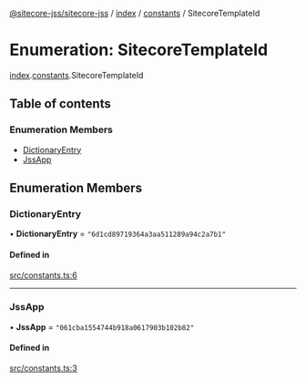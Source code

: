 [@sitecore-jss/sitecore-jss](../README.md) / [index](../modules/index.md) / [constants](../modules/index.constants.md) / SitecoreTemplateId

# Enumeration: SitecoreTemplateId

[index](../modules/index.md).[constants](../modules/index.constants.md).SitecoreTemplateId

## Table of contents

### Enumeration Members

- [DictionaryEntry](index.constants.SitecoreTemplateId.md#dictionaryentry)
- [JssApp](index.constants.SitecoreTemplateId.md#jssapp)

## Enumeration Members

### DictionaryEntry

• **DictionaryEntry** = ``"6d1cd89719364a3aa511289a94c2a7b1"``

#### Defined in

[src/constants.ts:6](https://github.com/Sitecore/jss/blob/a88930ad3/packages/sitecore-jss/src/constants.ts#L6)

___

### JssApp

• **JssApp** = ``"061cba1554744b918a0617903b102b82"``

#### Defined in

[src/constants.ts:3](https://github.com/Sitecore/jss/blob/a88930ad3/packages/sitecore-jss/src/constants.ts#L3)
